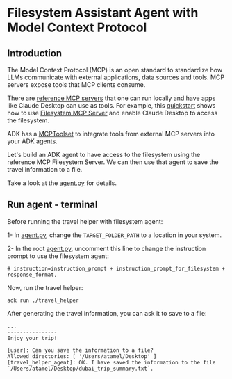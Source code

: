 # Filesystem Assistant Agent with Model Context Protocol

## Introduction

The Model Context Protocol (MCP) is an open standard to standardize how LLMs communicate with external applications,
data sources and tools. MCP servers expose tools that MCP clients consume. 

There are [reference MCP servers](https://github.com/modelcontextprotocol/servers) that one can run locally and have apps
like Claude Desktop can use as tools. For example, this [quickstart](https://modelcontextprotocol.io/quickstart/user) 
shows how to use [Filesystem MCP Server](https://github.com/modelcontextprotocol/servers/tree/main/src/filesystem) and 
enable Claude Desktop to access the filesystem.

ADK has a [MCPToolset](https://google.github.io/adk-docs/tools/mcp-tools/) to integrate tools from external MCP servers
into your ADK agents.   

Let's build an ADK agent to have access to the filesystem using the reference MCP Filesystem Server. We can then use 
that agent to save the travel information to a file. 

Take a look at the [agent.py](agent.py) for details. 

## Run agent - terminal

Before running the travel helper with filesystem agent: 

1- In [agent.py](agent.py), change the `TARGET_FOLDER_PATH` to a location in your system.

2- In the root [agent.py](../../agent.py), uncomment this line to change the instruction prompt to use the filesystem agent:
   ```
   # instruction=instruction_prompt + instruction_prompt_for_filesystem + response_format,
   ```

Now, run the travel helper:

```shell
adk run ./travel_helper
```

After generating the travel information, you can ask it to save to a file:

```shell
...
----------------
Enjoy your trip!

[user]: Can you save the information to a file?
Allowed directories: [ '/Users/atamel/Desktop' ]
[travel_helper_agent]: OK. I have saved the information to the file `/Users/atamel/Desktop/dubai_trip_summary.txt`.
```


